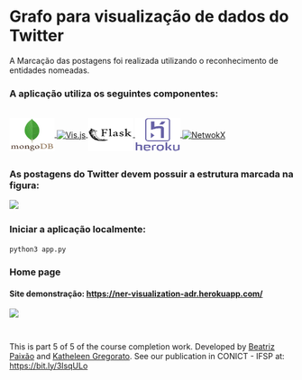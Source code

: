 
# Grafo para visualização de dados do Twitter

A Marcação das postagens foi realizada utilizando o reconhecimento de entidades nomeadas. 
### A aplicação utiliza os seguintes componentes:
<div style="display: inline_block"><br>  
  <a href="https://docs.mongodb.com/">
      <img align="center" alt="MongoDB" height="60" width="80" src="https://raw.githubusercontent.com/devicons/devicon/master/icons/mongodb/mongodb-original-wordmark.svg">  
  </a>
  <a href="https://visjs.org/">
    <img align="center" alt="Vis.js" height="60" width="80" src="https://raw.githubusercontent.com/devicons/devicon/master/icons/javascript/javascript-original">
  </a>
  <a href="https://flask.palletsprojects.com/en/2.0.x/#">
    <img align="center" alt="Flask" height="60" width="80" src="https://raw.githubusercontent.com/devicons/devicon/master/icons/flask/flask-original-wordmark.svg">
  </a>
  <a href="https://devcenter.heroku.com/categories/reference">
    <img align="center" alt="Heroku" height="60" width="80" src="https://raw.githubusercontent.com/devicons/devicon/master/icons/heroku/heroku-original-wordmark.svg">
  </a>
  <a href="https://networkx.org/">
    <img align="center" alt="NetwokX" height="60" width="80" src="https://user-images.githubusercontent.com/54141068/142236499-3c741ae9-a30a-42e9-afde-ef7a95d26de3.png">
  </a>
</div>

##


### As postagens do Twitter devem possuir a estrutura marcada na figura:
<image width='500px' src='./postagens.jpg'>

### Iniciar a aplicação localmente: 
`python3 app.py`

### Home page
#### Site demonstração: https://ner-visualization-adr.herokuapp.com/
<image width='500px' src='./home.jpg'>
  

#
This is part 5 of 5 of the course completion work. Developed by <a href="https://github.com/bpaixao">Beatriz Paixão</a> and <a href="https://github.com/katheleen-gregorato">Katheleen Gregorato</a>. See our publication in CONICT - IFSP at: https://bit.ly/3IsqULo



